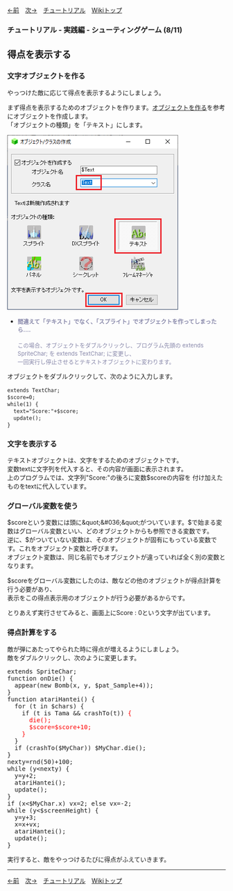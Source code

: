 

[←前](./tr-stg07)&emsp;[次→](./tr-stg09)&emsp;[チュートリアル](./tutorial)&emsp;[Wikiトップ](./)

<title>チュートリアル - 実践編 - シューティングゲーム (8/11) - 得点を表示する</title>

### チュートリアル - 実践編 - シューティングゲーム (8/11)
## 得点を表示する

### 文字オブジェクトを作る

やっつけた敵に応じて得点を表示するようにしましょう。

まず得点を表示するためのオブジェクトを作ります。[オブジェクトを作る](./tr-basic02)を参考にオブジェクトを作成します。  
「オブジェクトの種類」を「テキスト」にします。

![newtext.png](./img/newtext.png)

- <span style="font-size: small; color: #88a"><b>間違えて「テキスト」でなく、「スプライト」でオブジェクトを作ってしまったら....</b><br><br>
この場合、オブジェクトをダブルクリックし、プログラム先頭の extends SpriteChar; を extends TextChar; に変更し、<br>
一回実行し停止させるとテキストオブジェクトに変わります。<br></span>

オブジェクトをダブルクリックして、次のように入力します。

```
extends TextChar;
$score=0;
while(1) {
  text="Score:"+$score;
  update();
}
```

### 文字を表示する

テキストオブジェクトは、文字をするためのオブジェクトです。  
変数textに文字列を代入すると、その内容が画面に表示されます。  
上のプログラムでは、文字列&quot;Score:&quot;の後ろに変数$scoreの内容を 付け加えたものをtextに代入しています。

### グローバル変数を使う

$scoreという変数には頭に&quot;&#036;&quot;がついています。$で始まる変数はグローバル変数といい、どのオブジェクトからも参照できる変数です。  
逆に、$がついていない変数は、そのオブジェクトが固有にもっている変数です。これをオブジェクト変数と呼びます。  
オブジェクト変数は、同じ名前でもオブジェクトが違っていれば全く別の変数となります。

$scoreをグローバル変数にしたのは、敵などの他のオブジェクトが得点計算を行う必要があり、  
表示をこの得点表示用のオブジェクトが行う必要があるからです。

とりあえず実行させてみると、画面上にScore : 0という文字が出ています。

### 得点計算をする

敵が弾にあたってやられた時に得点が増えるようにしましょう。  
敵をダブルクリックし、次のように変更します。

<pre>
extends SpriteChar;
function onDie() {
  appear(new Bomb(x, y, $pat_Sample+4));
}
function atariHantei() {
  for (t in $chars) {
    if (t is Tama && crashTo(t)) <span style="color: #f00">{
      die();
      $score=$score+10;
    }</span>
  }
  if (crashTo($MyChar)) $MyChar.die();
}
nexty=rnd(50)+100;
while (y&lt;nexty) {
  y=y+2;
  atariHantei();
  update();
}
if (x<$MyChar.x) vx=2; else vx=-2;
while (y<$screenHeight) {
  y=y+3;
  x=x+vx;
  atariHantei();
  update();
}
</pre>

実行すると、敵をやっつけるたびに得点がふえていきます。

***

[←前](./tr-stg07)&emsp;[次→](./tr-stg09)&emsp;[チュートリアル](./tutorial)&emsp;[Wikiトップ](./)
